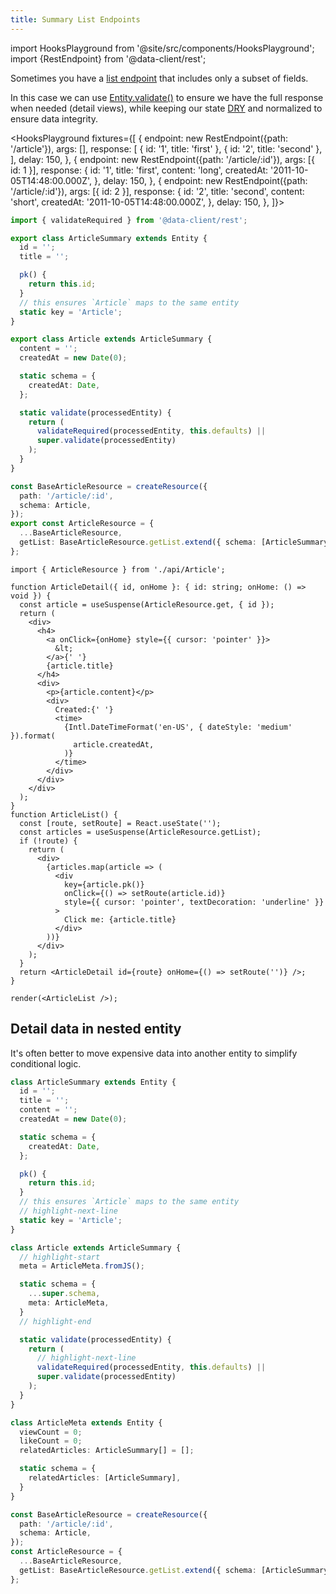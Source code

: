 ```yaml
---
title: Summary List Endpoints
---
```


import HooksPlayground from '@site/src/components/HooksPlayground';
import {RestEndpoint} from '@data-client/rest';

Sometimes you have a [list endpoint](../api/createResource.md#getlist) that includes
only a subset of fields.

In this case we can use [Entity.validate()](../api/Entity.md#validate) to ensure
we have the full response when needed (detail views), while keeping our state [DRY](https://deviq.com/principles/dont-repeat-yourself) and normalized to ensure data integrity.

<HooksPlayground fixtures={[
{
endpoint: new RestEndpoint({path: '/article'}),
args: [],
response: [
{ id: '1', title: 'first' },
{ id: '2', title: 'second' },
],
delay: 150,
},
{
endpoint: new RestEndpoint({path: '/article/:id'}),
args: [{ id: 1 }],
response: {
id: '1',
title: 'first',
content: 'long',
createdAt: '2011-10-05T14:48:00.000Z',
},
delay: 150,
},
{
endpoint: new RestEndpoint({path: '/article/:id'}),
args: [{ id: 2 }],
response: {
id: '2',
title: 'second',
content: 'short',
createdAt: '2011-10-05T14:48:00.000Z',
},
delay: 150,
},
]}>

```typescript title="api/Article" {11,24}
import { validateRequired } from '@data-client/rest';

export class ArticleSummary extends Entity {
  id = '';
  title = '';

  pk() {
    return this.id;
  }
  // this ensures `Article` maps to the same entity
  static key = 'Article';
}

export class Article extends ArticleSummary {
  content = '';
  createdAt = new Date(0);

  static schema = {
    createdAt: Date,
  };

  static validate(processedEntity) {
    return (
      validateRequired(processedEntity, this.defaults) ||
      super.validate(processedEntity)
    );
  }
}

const BaseArticleResource = createResource({
  path: '/article/:id',
  schema: Article,
});
export const ArticleResource = {
  ...BaseArticleResource,
  getList: BaseArticleResource.getList.extend({ schema: [ArticleSummary] }),
};
```

```tsx title="ArticleDetail" collapsed
import { ArticleResource } from './api/Article';

function ArticleDetail({ id, onHome }: { id: string; onHome: () => void }) {
  const article = useSuspense(ArticleResource.get, { id });
  return (
    <div>
      <h4>
        <a onClick={onHome} style={{ cursor: 'pointer' }}>
          &lt;
        </a>{' '}
        {article.title}
      </h4>
      <div>
        <p>{article.content}</p>
        <div>
          Created:{' '}
          <time>
            {Intl.DateTimeFormat('en-US', { dateStyle: 'medium' }).format(
              article.createdAt,
            )}
          </time>
        </div>
      </div>
    </div>
  );
}
function ArticleList() {
  const [route, setRoute] = React.useState('');
  const articles = useSuspense(ArticleResource.getList);
  if (!route) {
    return (
      <div>
        {articles.map(article => (
          <div
            key={article.pk()}
            onClick={() => setRoute(article.id)}
            style={{ cursor: 'pointer', textDecoration: 'underline' }}
          >
            Click me: {article.title}
          </div>
        ))}
      </div>
    );
  }
  return <ArticleDetail id={route} onHome={() => setRoute('')} />;
}

render(<ArticleList />);
```

</HooksPlayground>

## Detail data in nested entity

It's often better to move expensive data into another entity to simplify conditional
logic.

```typescript title="api/Article.ts"
class ArticleSummary extends Entity {
  id = '';
  title = '';
  content = '';
  createdAt = new Date(0);

  static schema = {
    createdAt: Date,
  };

  pk() {
    return this.id;
  }
  // this ensures `Article` maps to the same entity
  // highlight-next-line
  static key = 'Article';
}

class Article extends ArticleSummary {
  // highlight-start
  meta = ArticleMeta.fromJS();

  static schema = {
    ...super.schema,
    meta: ArticleMeta,
  }
  // highlight-end

  static validate(processedEntity) {
    return (
      // highlight-next-line
      validateRequired(processedEntity, this.defaults) ||
      super.validate(processedEntity)
    );
  }
}

class ArticleMeta extends Entity {
  viewCount = 0;
  likeCount = 0;
  relatedArticles: ArticleSummary[] = [];

  static schema = {
    relatedArticles: [ArticleSummary],
  }
}

const BaseArticleResource = createResource({
  path: '/article/:id',
  schema: Article,
});
const ArticleResource = {
  ...BaseArticleResource,
  getList: BaseArticleResource.getList.extend({ schema: [ArticleSummary] }),
};
```
